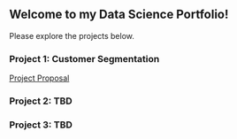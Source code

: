 ## Welcome to my Data Science Portfolio!
Please explore the projects below.




### Project 1: Customer Segmentation
[Project Proposal](https://github.com/madelinebauer/MBauer/blob/main/1.1%20Project%20Proposal%20-%20BAUER.pdf "Project Proposal")





### Project 2: TBD





### Project 3: TBD
